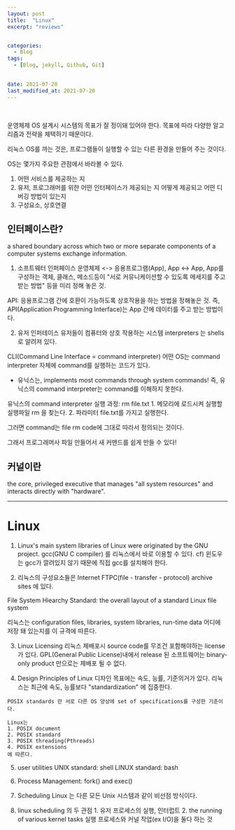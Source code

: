 ```yaml
---
layout: post
title:  "Linux"
excerpt: "reviews"


categories:
  - Blog
tags:
  - [Blog, jekyll, Github, Git]

 
date: 2021-07-20
last_modified_at: 2021-07-20
---
```



<br/>

운영체제 OS 설계시 시스템의 목표가 잘 정이돼 있어야 한다.
목표에 따라 다양한 알고리즘과 전략을 체택하기 때문이다.

리눅스 OS를 까는 것은, 프로그램들이 실행할 수 있는 다른 환경을 만들어 주는 것이다.


OS는 몇가지 주요한 관점에서 바라볼 수 있다.
1. 어떤 서비스를 제공하는 지
2. 유저, 프로그래머를 위한 어떤 인터페이스가 제공되는 지
  어떻게 제공되고 어떤 디버깅 방법이 있는지
3. 구성요소, 상호연결


## 인터페이스란?
  a shared boundary across which two or more separate components of a computer systems exchange information.

1. 소프트웨터 인퍼페이스
  운영체제 <-> 응용프로그램(App), App <-> App, App를 구성하는 객체, 클래스, 메소드등이 "서로 커뮤니케이션할 수 있도록 메세지를 주고 받는 방법" 등을 미리 정해 놓은 것.

  API: 응용프로그램 간에 호환이 가능하도록 상호작용을 하는 방법을 정해놓은 것. 즉, API(Application Programming Interface)는 App 간에 데이터를 주고 받는 방법이다.

2. 유저 인퍼테이스
  유저들이 컴퓨터와 상호 작용하는 시스템
  interpreters 는 shells 로 알려져 있다.

  CLI(Command Line Interface = command interpreter)
  어떤 OS는 command interpreter 자체에 command를 실행하는 코드가 있다.
  * 유닉스는, implements most commands through system commands!
  즉, 유닉스의 command interpreter는 command를 이해하지 못한다.

  유닉스의 command interpreter 실행 과정:
  rm file.txt
    1. 메모리에 로드시켜 실행할 실행파일 rm 을 찾는다.
    2. 파라미터 file.txt를 가지고 실행한다.

  그러면 command는 file rm code에 그대로 따라서 정의되는 것이다.

  그래서 프로그래머사 파일 만들어서 새 커맨드를 쉽게 만들 수 있다!


## 커널이란
  the core, privileged executive that manages "all system resources" and interacts directly with "hardware".

***

# Linux
  1. Linux's main system libraries of Linux were originated by the GNU project.
  gcc(GNU C compiler) 를 리눅스에서 바로 이용할 수 있다.
    cf) 윈도우는 gcc가 깔려있지 않기 때문에 직접 gcc를 설치해야 한다.


  2. 리눅스의 구성요소들은 Internet FTPC(file - transfer - protocol) archive sites 에 있다.

  File System Hiearchy Standard: the overall layout of a standard Linux file system
  
  리눅스는 configuration files, libraries, system libraries, run-time data 어디에 저장 돼 있는지를 이 규격에 따른다.


  3. Linux Licensing
    리눅스 제배포시 source code를 무조건 포함해야하는 license가 있다.
    GPL(General Public License)내에서 release 된 소프트웨어는
    binary-only product 만으로는 제배포 될 수 없다.

  4. Design Principles of Linux
    디자인 목표에는 속도, 능률, 기준의거가 있다.
    리눅스는 최근에 속도, 능률보다 "standardization" 에 집중한다.

    POSIX standards 란 서로 다른 OS 양상에 set of specifications를 구성한 기준이다.

    Linux는 
    1. POSIX document
    2. POSIX standard
    3. POSIX threading(Pthreads)
    4. POSIX extensions
    에 따른다. 

  5. user utilities
    UNIX standard: shell
    LINUX standard: bash

  6. Process Management: fork() and exec()

  7. Scheduling
    Linux 는 다른 모든 Unix 시스템과 같이 비선점 방식이다.

  8. linux scheduling 의 두 관점
    1. 유저 프로세스의 실행, 인터럽트
    2. the running of various kernel tasks
      실행 프로세스와 커널 작업(ex I/O)을 둘다 하는 것


    





<br/>




<br/>
